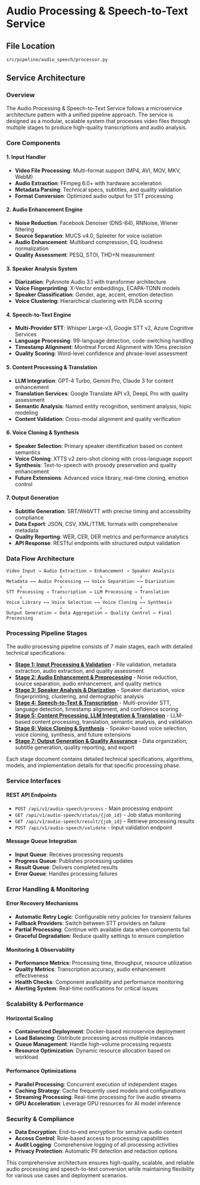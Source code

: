 # Audio Processing & Speech-to-Text Service

## File Location

`src/pipeline/audio_speech/processor.py`

## Service Architecture

### Overview

The Audio Processing & Speech-to-Text Service follows a microservice architecture pattern with a unified pipeline approach. The service is designed as a modular, scalable system that processes video files through multiple stages to produce high-quality transcriptions and audio analysis.

### Core Components

#### 1. Input Handler

- **Video File Processing**: Multi-format support (MP4, AVI, MOV, MKV, WebM)
- **Audio Extraction**: FFmpeg 6.0+ with hardware acceleration
- **Metadata Parsing**: Technical specs, subtitles, and quality validation
- **Format Conversion**: Optimized audio output for STT processing

#### 2. Audio Enhancement Engine

- **Noise Reduction**: Facebook Denoiser (DNS-64), RNNoise, Wiener filtering
- **Source Separation**: MUCS v4.0, Spleeter for voice isolation
- **Audio Enhancement**: Multiband compression, EQ, loudness normalization
- **Quality Assessment**: PESQ, STOI, THD+N measurement

#### 3. Speaker Analysis System

- **Diarization**: PyAnnote Audio 3.1 with transformer architecture
- **Voice Fingerprinting**: X-Vector embeddings, ECAPA-TDNN models
- **Speaker Classification**: Gender, age, accent, emotion detection
- **Voice Clustering**: Hierarchical clustering with PLDA scoring

#### 4. Speech-to-Text Engine

- **Multi-Provider STT**: Whisper Large-v3, Google STT v2, Azure Cognitive Services
- **Language Processing**: 99-language detection, code-switching handling
- **Timestamp Alignment**: Montreal Forced Alignment with 10ms precision
- **Quality Scoring**: Word-level confidence and phrase-level assessment

#### 5. Content Processing & Translation

- **LLM Integration**: GPT-4 Turbo, Gemini Pro, Claude 3 for content enhancement
- **Translation Services**: Google Translate API v3, DeepL Pro with quality assessment
- **Semantic Analysis**: Named entity recognition, sentiment analysis, topic modeling
- **Content Validation**: Cross-modal alignment and quality verification

#### 6. Voice Cloning & Synthesis

- **Speaker Selection**: Primary speaker identification based on content semantics
- **Voice Cloning**: XTTS v2 zero-shot cloning with cross-language support
- **Synthesis**: Text-to-speech with prosody preservation and quality enhancement
- **Future Extensions**: Advanced voice library, real-time cloning, emotion control

#### 7. Output Generation

- **Subtitle Generation**: SRT/WebVTT with precise timing and accessibility compliance
- **Data Export**: JSON, CSV, XML/TTML formats with comprehensive metadata
- **Quality Reporting**: WER, CER, DER metrics and performance analytics
- **API Response**: RESTful endpoints with structured output validation

### Data Flow Architecture

```text
Video Input → Audio Extraction → Enhancement → Speaker Analysis
     ↓              ↓              ↓              ↓
Metadata ←→ Audio Processing ←→ Voice Separation ←→ Diarization
     ↓              ↓              ↓              ↓
STT Processing → Transcription → LLM Processing → Translation
     ↓              ↓              ↓              ↓
Voice Library ←→ Voice Selection ←→ Voice Cloning ←→ Synthesis
     ↓              ↓              ↓              ↓
Output Generation ← Data Aggregation ← Quality Control ← Final Processing
```

### Processing Pipeline Stages

The audio processing pipeline consists of 7 main stages, each with detailed technical specifications:

- **[Stage 1: Input Processing & Validation](stages/stage1-input-processing.md)** - File validation, metadata extraction, audio extraction, and quality assessment
- **[Stage 2: Audio Enhancement & Preprocessing](stages/stage2-audio-enhancement.md)** - Noise reduction, source separation, audio enhancement, and quality metrics
- **[Stage 3: Speaker Analysis & Diarization](stages/stage3-speaker-analysis.md)** - Speaker diarization, voice fingerprinting, clustering, and demographic analysis
- **[Stage 4: Speech-to-Text & Transcription](stages/stage4-speech-to-text.md)** - Multi-provider STT, language detection, timestamp alignment, and confidence scoring
- **[Stage 5: Content Processing, LLM Integration & Translation](stages/stage5-content-processing.md)** - LLM-based content processing, translation, semantic analysis, and validation
- **[Stage 6: Voice Cloning & Synthesis](stages/stage6-voice-cloning.md)** - Speaker-based voice selection, voice cloning, synthesis, and future extensions
- **[Stage 7: Output Generation & Quality Assurance](stages/stage7-output-generation.md)** - Data organization, subtitle generation, quality reporting, and export

Each stage document contains detailed technical specifications, algorithms, models, and implementation details for that specific processing phase.

### Service Interfaces

#### REST API Endpoints

- `POST /api/v1/audio-speech/process` - Main processing endpoint
- `GET /api/v1/audio-speech/status/{job_id}` - Job status monitoring
- `GET /api/v1/audio-speech/result/{job_id}` - Retrieve processing results
- `POST /api/v1/audio-speech/validate` - Input validation endpoint

#### Message Queue Integration

- **Input Queue**: Receives processing requests
- **Progress Queue**: Publishes processing updates
- **Result Queue**: Delivers completed results
- **Error Queue**: Handles processing failures

### Error Handling & Monitoring

#### Error Recovery Mechanisms

- **Automatic Retry Logic**: Configurable retry policies for transient failures
- **Fallback Providers**: Switch between STT providers on failure
- **Partial Processing**: Continue with available data when components fail
- **Graceful Degradation**: Reduce quality settings to ensure completion

#### Monitoring & Observability

- **Performance Metrics**: Processing time, throughput, resource utilization
- **Quality Metrics**: Transcription accuracy, audio enhancement effectiveness
- **Health Checks**: Component availability and performance monitoring
- **Alerting System**: Real-time notifications for critical issues

### Scalability & Performance

#### Horizontal Scaling

- **Containerized Deployment**: Docker-based microservice deployment
- **Load Balancing**: Distribute processing across multiple instances
- **Queue Management**: Handle high-volume processing requests
- **Resource Optimization**: Dynamic resource allocation based on workload

#### Performance Optimizations

- **Parallel Processing**: Concurrent execution of independent stages
- **Caching Strategy**: Cache frequently used models and configurations
- **Streaming Processing**: Real-time processing for live audio streams
- **GPU Acceleration**: Leverage GPU resources for AI model inference

### Security & Compliance

- **Data Encryption**: End-to-end encryption for sensitive audio content
- **Access Control**: Role-based access to processing capabilities
- **Audit Logging**: Comprehensive logging of all processing activities
- **Privacy Protection**: Automatic PII detection and redaction options

This comprehensive architecture ensures high-quality, scalable, and reliable audio processing and speech-to-text conversion while maintaining flexibility for various use cases and deployment scenarios.
